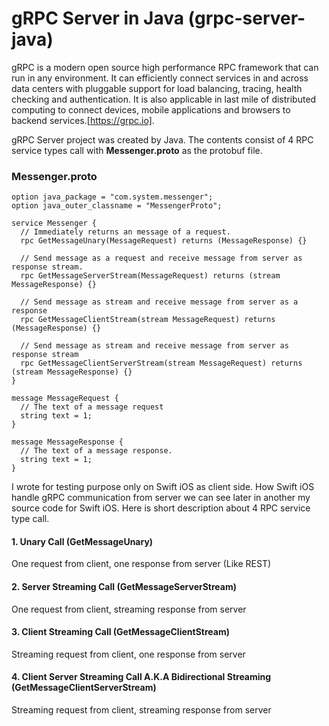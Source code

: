 # gRPC Server in Java (grpc-server-java)

gRPC is a modern open source high performance RPC framework that can run in any environment. It can efficiently connect services in and across data centers with pluggable support for load balancing, tracing, health checking and authentication. It is also applicable in last mile of distributed computing to connect devices, mobile applications and browsers to backend services.[https://grpc.io].

gRPC Server project was created by Java. The contents consist of 4 RPC service types call with **Messenger.proto** as the protobuf file.


### Messenger.proto
``` syntax = "proto3";
option java_package = "com.system.messenger";
option java_outer_classname = "MessengerProto";

service Messenger {
  // Immediately returns an message of a request.
  rpc GetMessageUnary(MessageRequest) returns (MessageResponse) {}

  // Send message as a request and receive message from server as response stream.
  rpc GetMessageServerStream(MessageRequest) returns (stream MessageResponse) {}

  // Send message as stream and receive message from server as a response
  rpc GetMessageClientStream(stream MessageRequest) returns (MessageResponse) {}

  // Send message as stream and receive message from server as response stream
  rpc GetMessageClientServerStream(stream MessageRequest) returns (stream MessageResponse) {}
}

message MessageRequest {
  // The text of a message request
  string text = 1;
}

message MessageResponse {
  // The text of a message response.
  string text = 1;
}
```

I wrote for testing purpose only on Swift iOS as client side. How Swift iOS handle gRPC communication from server we can see later in another my source code for Swift iOS. Here is short description about 4 RPC service type call.
#### 1. Unary Call (GetMessageUnary)
One request from client, one response from server (Like REST)
#### 2. Server Streaming Call (GetMessageServerStream)
One request from client, streaming response from server
#### 3. Client Streaming Call (GetMessageClientStream)
Streaming request from client, one response from server
#### 4. Client Server Streaming Call A.K.A Bidirectional Streaming (GetMessageClientServerStream)
Streaming request from client, streaming response from server
